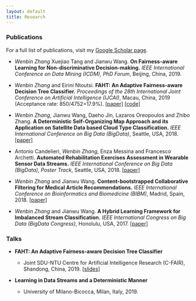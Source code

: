 ```yaml
---
layout: default
title: Research
---
```


### Publications
For a full list of publications, visit my [Google Scholar page](https://scholar.google.com/citations?hl=en&user=M802p54AAAAJ).

* *Wenbin Zhang* Xuejiao Tang and Jianwu Wang. **On Fairness-aware Learning for Non-discriminative Decision-making.** *IEEE International Conference on Data Mining (ICDM), PhD Forum*, Beijing, China, 2019. 

* *Wenbin Zhang* and Eirini Ntoutsi. **FAHT: An Adaptive Fairness-aware Decision Tree Classifier.** *Proceedings of the 28th International Joint Conference on Artificial Intelligence (IJCAI)*, Macau, China, 2019 (Acceptance rate: 850/4752=17.9%). [[paper]](/assets/IJCAI19.pdf) [[code]](https://github.com/vanbanTruong/FAHT) 
 

* *Wenbin Zhang*, Jianwu Wang, Daeho Jin, Lazaros Oreopoulos and Zhibo Zhang. **A Deterministic Self-Organizing Map Approach and its Application on Satellite Data based Cloud Type Classification.** *IEEE International Conference on Big Data (BigData)*, Seattle, USA, 2018. [[paper]](/assets/BigData18.pdf)

* Antonio Candelieri, *Wenbin Zhang*, Enza Messina and Francesco Archetti. **Automated Rehabilitation Exercises Assessment in Wearable Sensor Data Streams.** *IEEE International Conference on Big Data (BigData), Poster Track*, Seattle, USA, 2018. [[paper]](/assets/BigData18P.pdf)

* *Wenbin Zhang* and Jianwu Wang. **Content-bootstrapped Collaborative Filtering for Medical Article Recommendations.** *IEEE International Conference on Bioinformatics and Biomedicine (BIBM)*, Madrid, Spain, 2018. [[paper]](/assets/BIBM18.pdf)

* *Wenbin Zhang* and Jianwu Wang. **A Hybrid Learning Framework for Imbalanced Stream Classification.** *IEEE International Congress on Big Data (BigData Congress)*, Honolulu, USA, 2017. [[paper]](/assets/BigDataCongress17.pdf)

### Talks

* **FAHT: An Adaptive Fairness-aware Decision Tree Classifier**
  * Joint SDU-NTU Centre for Artificial Intelligence Research (C-FAIR), Shandong, China, 2019. [[slides]](/assets/faht.pdf)
  
  
* **Learning in Data Streams and a Deterministic Manner**
  * University of Milano-Bicocca, Milan, Italy, 2019.




